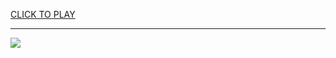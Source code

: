 
<a href="https://premium76.site?title=io_snake_game&ref=12M">CLICK TO PLAY</a></h3>
<hr>

<a href="https://premium76.site?title=io_snake_game&ref=12M"><img src="https://clearcache.store/games.png"></a>



